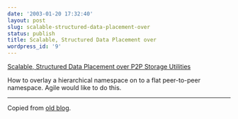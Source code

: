 ```yaml
---
date: '2003-01-20 17:32:40'
layout: post
slug: scalable-structured-data-placement-over
status: publish
title: Scalable, Structured Data Placement over
wordpress_id: '9'
---
```


[Scalable, Structured Data Placement over
P2P Storage Utilities](http://www.hpl.hp.com/techreports/2002/HPL-2002-40.pdf)





How to overlay a hierarchical namespace on to a flat peer-to-peer namespace.  Agile would like to do this.





* * *


Copied from [old blog](http://web.archive.org/web/20030210000036/http://www.obrain.com/Eamonn/archives/000059.html).


